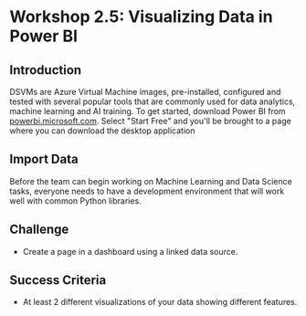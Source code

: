 # Workshop 2.5: Visualizing Data in Power BI

## Introduction

DSVMs are Azure Virtual Machine images, pre-installed, configured and tested with several popular tools that are commonly used for data analytics, machine learning and AI training. To get started, download Power BI from [powerbi.microsoft.com](https://powerbi.microsoft.com/en-us/get-started/). Select "Start Free" and you'll be brought to a page where you can download the desktop application


## Import Data

Before the team can begin working on Machine Learning and Data Science tasks, everyone needs to have a development environment that will work well with common Python libraries.

## Challenge

 * Create a page in a dashboard using a linked data source.

## Success Criteria

 * At least 2 different visualizations of your data showing different features.